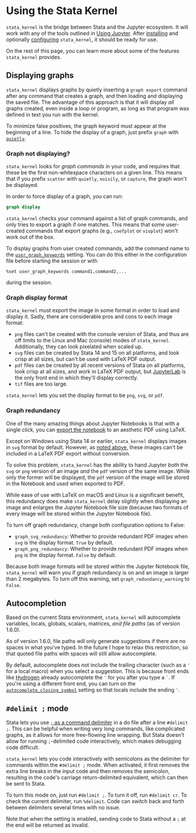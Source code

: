 # Using the Stata Kernel

`stata_kernel` is the bridge between Stata and the Jupyter ecosystem. It will work with any of the tools outlined in [Using Jupyter](../using_jupyter/intro.md). After [installing](../getting_started.md) and optionally [configuring](configuration.md) `stata_kernel`, it should be ready for use.

On the rest of this page, you can learn more about some of the features `stata_kernel` provides.

## Displaying graphs

`stata_kernel` displays graphs by quietly inserting a `graph export` command after any command that creates a graph, and then loading and displaying the saved file. The advantage of this approach is that it will display _all_ graphs created, even inside a loop or program, as long as that program was defined in text you run with the kernel.

To minimize false positives, the graph keyword must appear at the beginning of a line. To hide the display of a graph, just prefix `graph` with [`quietly`](https://www.stata.com/help.cgi?quietly).

### Graph not displaying?

`stata_kernel` looks for _graph commands_ in your code, and requires that these be the first non-whitespace characters on a given line. This means that if you prefix `scatter` with `quietly`, `noisily`, or `capture`, the graph won't be displayed.

In order to force display of a graph, you can run:
```do
graph display
```

`stata_kernel` checks your command against a list of graph commands, and only tries to export a graph if one matches. This means that some user-created commands that export graphs (e.g., `coefplot` or `vioplot`) won't work out of the box.

To display graphs from user created commands, add the command name to the
[`user_graph_keywords`](../../getting_started#user_graph_keywords) setting. You
can do this either in the configuration file before starting the session or with
```
%set user_graph_keywords command1,command2,...
```
during the session.

### Graph display format

`stata_kernel` must export the image in some format in order to load and display it. Sadly, there are considerable pros and cons to each image format:

- `png` files can't be created with the console version of Stata, and thus are off limits to the Linux and Mac (console) modes of `stata_kernel`. Additionally, they can look pixelated when scaled up.
- `svg` files can be created by Stata 14 and 15 on all platforms, and look crisp at all sizes, but can't be used with LaTeX PDF output.
- `pdf` files can be created by all recent versions of Stata on all platforms, look crisp at all sizes, and work in LaTeX PDF output, but [JupyterLab](../../using_jupyter/lab) is the only front end in which they'll display correctly.
- `tif` files are too large.

`stata_kernel` lets you set the display format to be `png`, `svg`, or `pdf`.

### Graph redundancy

One of the many amazing things about Jupyter Notebooks is that with a single click, you can [export the notebook](https://nbconvert.readthedocs.io/en/latest/) to an aesthetic PDF using LaTeX.

Except on Windows using Stata 14 or earlier, `stata_kernel` displays images in `svg` format by default. However, as [noted above](#graph-display-format), these images can't be included in a LaTeX PDF export without conversion.

To solve this problem, `stata_kernel` has the ability to hand Jupyter _both_ the `svg` or `png` version of an image _and_ the `pdf` version of the same image. While only the former will be displayed, the `pdf` version of the image will be stored in the Notebook and used when exported to PDF.

While ease of use with LaTeX on macOS and Linux is a significant benefit, this redundancy does make `stata_kernel` delay slightly when displaying an image and enlarges the Jupyter Notebook file size (because two formats of every image will be stored within the Jupyter Notebook file).

To turn off graph redundancy, change both configuration options to False:

- `graph_svg_redundancy`: Whether to provide redundant PDF images when `svg` is the display format. `True` by default.
- `graph_png_redundancy`: Whether to provide redundant PDF images when `png` is the display format. `False` by default.

Because both image formats will be stored within the Jupyter Notebook file, `stata_kernel` will warn you if graph redundancy is on and an image is larger than 2 megabytes. To turn off this warning, set `graph_redundancy_warning` to `False`.

## Autocompletion

Based on the current Stata environment, `stata_kernel` will autocomplete variables, locals, globals, scalars, matrices, _and file paths_ (as of version 1.6.0).

As of version 1.6.0, file paths will only generate suggestions if there are no spaces in what you've typed. In the future I hope to relax this restriction, so that quoted file paths with spaces will still allow autocomplete.

By default, autocomplete does not include the trailing character (such as a `'` for a local macro) when you select a suggestion. This is because front ends like [Hydrogen](../../using_jupyter/atom) already autocomplete the `'` for you after you type a `` ` ``. If you're using a different front end, you can turn on the [`autocomplete_closing_symbol`](../../getting_started#autocomplete_closing_symbol) setting so that locals include the ending `'`.

## `#delimit ;` mode

Stata lets you use [`;` as a command
delimiter](https://www.stata.com/help.cgi?delimit) in a do file after a line
`#delimit ;`. This can be helpful when writing very long commands, like
complicated graphs, as it allows for more free-flowing line wrapping. But Stata
doesn't allow for running `;`-delimited code interactively, which makes
debugging code difficult.

`stata_kernel` lets you code interactively with semicolons as the delimiter for commands within the `#delimit ;` mode. When activated, it first removes the extra line breaks in the input code and then removes the semicolon, resulting in the code's carriage return-delimited equivalent, which can then be sent to Stata.

To turn this mode on, just run `#delimit ;`. To turn it off, run `#delimit cr`. To check the current delimiter, run `%delimit`. Code can switch back and forth between delimiters several times with no issue.

Note that when the setting is enabled, sending code to Stata without a `;` at the end will be returned as invalid.
